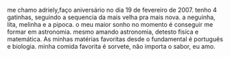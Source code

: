 me chamo adriely,faço aniversário no dia 19 de fevereiro de 2007.
tenho 4 gatinhas, seguindo a sequencia da mais velha pra mais nova. a neguinha, lita, melinha e a pipoca.
o meu maior sonho no momento é conseguir me formar em astronomia.
mesmo amando astronomia, detesto fisíca e matemática. As minhas matérias favoritas desde o fundamental é português e biologia.
minha comida favorita é sorvete, não importa o sabor, eu amo.
